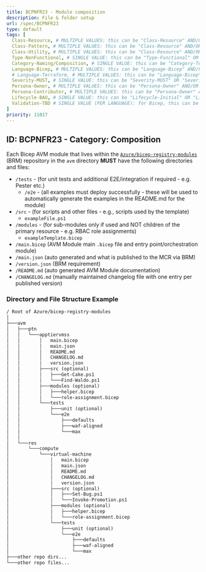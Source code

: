 ```yaml
---
title: BCPNFR23 - Module composition
description: File & folder setup
url: /spec/BCPNFR23
type: default
tags: [
  Class-Resource, # MULTIPLE VALUES: this can be "Class-Resource" AND/OR "Class-Pattern" AND/OR "Class-Utility"
  Class-Pattern, # MULTIPLE VALUES: this can be "Class-Resource" AND/OR "Class-Pattern" AND/OR "Class-Utility"
  Class-Utility, # MULTIPLE VALUES: this can be "Class-Resource" AND/OR "Class-Pattern" AND/OR "Class-Utility"
  Type-NonFunctional, # SINGLE VALUE: this can be "Type-Functional" OR "Type-NonFunctional"
  Category-Naming/Composition, # SINGLE VALUE: this can be "Category-Testing" OR "Category-Telemetry" OR "Category-Contribution/Support" OR "Category-Documentation" OR "Category-CodeStyle" OR "Category-Naming/Composition" OR "Category-Inputs/Outputs" OR "Category-Release/Publishing"
  Language-Bicep, # MULTIPLE VALUES: this can be "Language-Bicep" AND/OR "Language-Terraform"
  # Language-Terraform, # MULTIPLE VALUES: this can be "Language-Bicep" AND/OR "Language-Terraform"
  Severity-MUST, # SINGLE VALUE: this can be "Severity-MUST" OR "Severity-SHOULD" OR "Severity-MAY"
  Persona-Owner, # MULTIPLE VALUES: this can be "Persona-Owner" AND/OR "Persona-Contributor"
  Persona-Contributor, # MULTIPLE VALUES: this can be "Persona-Owner" AND/OR "Persona-Contributor"
  Lifecycle-BAU, # SINGLE VALUE: this can be "Lifecycle-Initial" OR "Lifecycle-BAU" OR "Lifecycle-EOL"
  Validation-TBD # SINGLE VALUE (PER LANGUAGE): for Bicep, this can be "Validation-BCP/Manual" OR "Validation-BCP/CI/Informational" OR "Validation-BCP/CI/Enforced" and for Terraform, this can be "Validation-TF/Manual" OR "Validation-TF/CI/Informational" OR "Validation-TF/CI/Enforced"
]
priority: 11017
---
```


## ID: BCPNFR23 - Category: Composition

Each Bicep AVM module that lives within the [`Azure/bicep-registry-modules`](https://github.com/Azure/bicep-registry-modules) (BRM) repository in the `avm` directory **MUST** have the following directories and files:

- `/tests` - (for unit tests and additional E2E/integration if required - e.g. Pester etc.)
  - `/e2e` - (all examples must deploy successfully - these will be used to automatically generate the examples in the README.md for the module)
- `/src` - (for scripts and other files - e.g., scripts used by the template)
  - `exampleFile.ps1`
- `/modules` - (for sub-modules only if used and NOT children of the primary resource - e.g. RBAC role assignments)
  - `exampleTemplate.bicep`
- `/main.bicep` (AVM Module main `.bicep` file and entry point/orchestration module)
- `/main.json` (auto generated and what is published to the MCR via BRM)
- `/version.json` (BRM requirement)
- `/README.md` (auto generated AVM Module documentation)
- `/CHANGELOG.md` (manually maintained changelog file with one entry per published version)

### Directory and File Structure Example

```txt
/ Root of Azure/bicep-registry-modules
│
├───avm
│   ├───ptn
│   │   └───apptiervmss
│   │       │   main.bicep
│   │       │   main.json
│   │       │   README.md
│   │       │   CHANGELOG.md
│   │       │   version.json
│   │       ├───src (optional)
│   │       │   ├───Get-Cake.ps1
│   │       │   └───Find-Waldo.ps1
│   │       ├───modules (optional)
│   │       │   ├───helper.bicep
│   │       │   └───role-assignment.bicep
│   │       └───tests
│   │           ├───unit (optional)
│   │           └───e2e
│   │               ├───defaults
│   │               ├───waf-aligned
│   │               └───max
│   │
│   └───res
│       └───compute
│           └───virtual-machine
│               │   main.bicep
│               │   main.json
│               │   README.md
│               │   CHANGELOG.md
│               │   version.json
│               ├───src (optional)
│               │   ├───Set-Bug.ps1
│               │   └───Invoke-Promotion.ps1
│               ├───modules (optional)
│               │   ├───helper.bicep
│               │   └───role-assignment.bicep
│               └───tests
│                   ├───unit (optional)
│                   └───e2e
│                       ├───defaults
│                       ├───waf-aligned
│                       └───max
├───other repo dirs...
└───other repo files...
```
